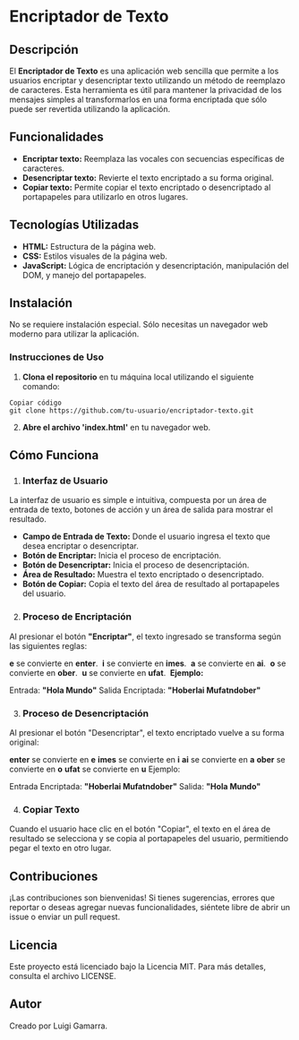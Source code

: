 # Encriptador de Texto

## Descripción
El **Encriptador de Texto** es una aplicación web sencilla que permite a los usuarios encriptar y desencriptar texto utilizando un método de reemplazo de caracteres. Esta herramienta es útil para mantener la privacidad de los mensajes simples al transformarlos en una forma encriptada que sólo puede ser revertida utilizando la aplicación.

## Funcionalidades
- **Encriptar texto:** Reemplaza las vocales con secuencias específicas de caracteres.
- **Desencriptar texto:** Revierte el texto encriptado a su forma original.
- **Copiar texto:** Permite copiar el texto encriptado o desencriptado al portapapeles para utilizarlo en otros lugares.
## Tecnologías Utilizadas
- **HTML:** Estructura de la página web.
- **CSS:** Estilos visuales de la página web.
- **JavaScript:** Lógica de encriptación y desencriptación, manipulación del DOM, y manejo del portapapeles.
## Instalación
No se requiere instalación especial. Sólo necesitas un navegador web moderno para utilizar la aplicación.

### Instrucciones de Uso
1. **Clona el repositorio** en tu máquina local utilizando el siguiente comando:

```
Copiar código
git clone https://github.com/tu-usuario/encriptador-texto.git
```
2. **Abre el archivo 'index.html'** en tu navegador web.

## Cómo Funciona
1. ### Interfaz de Usuario ###
La interfaz de usuario es simple e intuitiva, compuesta por un área de entrada de texto, botones de acción y un área de salida para mostrar el resultado.


- **Campo de Entrada de Texto:** Donde el usuario ingresa el texto que desea encriptar o desencriptar.
- **Botón de Encriptar:** Inicia el proceso de encriptación.
- **Botón de Desencriptar:** Inicia el proceso de desencriptación.
- **Área de Resultado:** Muestra el texto encriptado o desencriptado.
- **Botón de Copiar:** Copia el texto del área de resultado al portapapeles del usuario.
2. ### Proceso de Encriptación ###
Al presionar el botón **"Encriptar"**, el texto ingresado se transforma según las siguientes reglas:

**e** se convierte en **enter**.&nbsp;
**i** se convierte en **imes**.&nbsp;
**a** se convierte en **ai**.&nbsp;
**o** se convierte en **ober**.&nbsp;
**u** se convierte en **ufat**.&nbsp;
**Ejemplo:**

Entrada: **"Hola Mundo"**
Salida Encriptada: **"Hoberlai Mufatndober"**

3. ### Proceso de Desencriptación ###
Al presionar el botón "Desencriptar", el texto encriptado vuelve a su forma original:

**enter** se convierte en **e**
**imes** se convierte en **i**
**ai** se convierte en **a**
**ober** se convierte en **o**
**ufat** se convierte en **u**
Ejemplo:

Entrada Encriptada: **"Hoberlai Mufatndober"**
Salida: **"Hola Mundo"**

4. ### Copiar Texto ###
Cuando el usuario hace clic en el botón "Copiar", el texto en el área de resultado se selecciona y se copia al portapapeles del usuario, permitiendo pegar el texto en otro lugar.


## Contribuciones 
¡Las contribuciones son bienvenidas! Si tienes sugerencias, errores que reportar o deseas agregar nuevas funcionalidades, siéntete libre de abrir un issue o enviar un pull request.

## Licencia 
Este proyecto está licenciado bajo la Licencia MIT. Para más detalles, consulta el archivo LICENSE.

## Autor
Creado por Luigi Gamarra.
